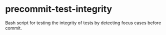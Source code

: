 # precommit-test-integrity
Bash script for testing the integrity of tests by detecting focus cases before commit.
